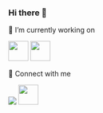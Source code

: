 ### Hi there 👋

🔭 I’m currently working on

<img src="https://simpleicons.org/icons/react.svg" width="40px" height="40px"/>
<img src="https://simpleicons.org/icons/javascript.svg" width="40px" height="40px"/>

💬 Connect with me

<a href="mailto:iamarifzain@outlook.com"  target="_blank" rel="nofollow noopener noreferrer"><img src="https://img.shields.io/badge/Microsoft_Outlook-0078D4?style=for-the-badge&logo=microsoft-outlook&logoColor=black" /></a>
<a href="http://www.twitter.com/arifzayn"  target="_blank" rel="nofollow noopener noreferrer"><img src="https://camo.githubusercontent.com/35b0b8bfbd8840f35607fb56ad0a139047fd5d6e09ceb060c5c6f0a5abd1044c/68747470733a2f2f6564656e742e6769746875622e696f2f537570657254696e7949636f6e732f696d616765732f7376672f747769747465722e737667" width="40px" height="40px"/></a>


<!--
**arifzayn/arifzayn** is a ✨ _special_ ✨ repository because its `README.md` (this file) appears on your GitHub profile.

Here are some ideas to get you started:

- 🔭 I’m currently working on ...
- 🌱 I’m currently learning ...
- 👯 I’m looking to collaborate on ...
- 🤔 I’m looking for help with ...
- 💬 Ask me about ...
- 📫 How to reach me: ...
- 😄 Pronouns: ...
- ⚡ Fun fact: ...
-->
